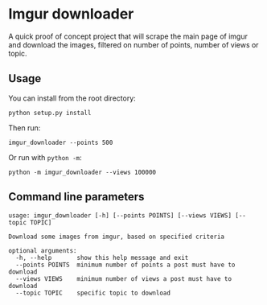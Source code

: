 Imgur downloader
================

A quick proof of concept project that will scrape the main page of imgur and download the images, filtered on
number of points, number of views or topic.

Usage
-----

You can install from the root directory:

    python setup.py install

Then run:

    imgur_downloader --points 500

Or run with `python -m`:

    python -m imgur_downloader --views 100000

Command line parameters
-----------------------

    usage: imgur_downloader [-h] [--points POINTS] [--views VIEWS] [--topic TOPIC]

    Download some images from imgur, based on specified criteria

    optional arguments:
      -h, --help       show this help message and exit
      --points POINTS  minimum number of points a post must have to download
      --views VIEWS    minimum number of views a post must have to download
      --topic TOPIC    specific topic to download

